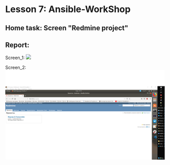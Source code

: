 # Lesson 7: Ansible-WorkShop

## Home task: Screen "Redmine project"

## Report: 

Screen_1: ![](https://github.com/ZikFred/sa.it-academy.by/blob/m-sa2-06-19/emarchik/lesson_7/ansible_project/image/1.png)

Screen_2: ![](https://github.com/ZikFred/sa.it-academy.by/blob/m-sa2-06-19/emarchik/lesson_7/ansible_project/image/2.png)